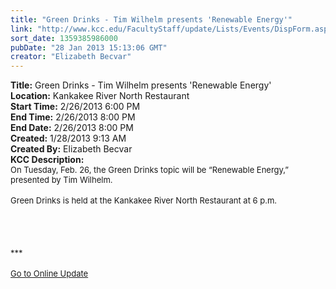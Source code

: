 ```yaml
---
title: "Green Drinks - Tim Wilhelm presents 'Renewable Energy'"
link: "http://www.kcc.edu/FacultyStaff/update/Lists/Events/DispForm.aspx?ID=348"
sort_date: 1359385986000
pubDate: "28 Jan 2013 15:13:06 GMT"
creator: "Elizabeth Becvar"
---
```


<div><b>Title:</b> Green Drinks - Tim Wilhelm presents &#39;Renewable Energy&#39;</div>
<div><b>Location:</b> Kankakee River North Restaurant</div>
<div><b>Start Time:</b> 2/26/2013 6:00 PM</div>
<div><b>End Time:</b> 2/26/2013 8:00 PM</div>
<div><b>End Date:</b> 2/26/2013 8:00 PM</div>
<div><b>Created:</b> 1/28/2013 9:13 AM</div>
<div><b>Created By:</b> Elizabeth Becvar</div>
<div><b>KCC Description:</b> <div class="ExternalClassAC59A5CD03B645E184A698A4C617653C">
<div><font size="2">On Tuesday, Feb. 26, the Green Drinks topic will be “Renewable Energy,” presented by Tim Wilhelm. </font></div>
<div><font size="2"></font> </div>
<div><font size="2">Green Drinks is held at the Kankakee River North Restaurant at 6 p.m.</font></div>
<div><font size="2"></font> </div>
<div><font size="2"></font> </div>
<div><font size="2"></font> </div>
<div> </div>
<div><font size="2">***</font></div>
<div><font size="2"></font> </div>
<div><a href="/FacultyStaff/update/Pages/dailyupdate.aspx"><font size="2">Go to Online Update</font></a></div></div></div>
